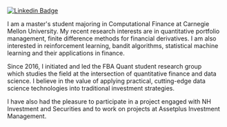   [![Linkedin Badge](https://img.shields.io/badge/-LinkedIn-blue?style=flat-square&logo=Linkedin&logoColor=white&link=https://www.linkedin.com/in/seong-yun-byeon-8183a8113/)](https://www.linkedin.com/in/jungoh-john-kook-2702b11a8/)


I am a master's student majoring in Computational Finance at Carnegie Mellon University. My recent research interests are in quantitative portfolio management, finite difference methods for financial derivatives. I am also interested in reinforcement learning, bandit algorithms, statistical machine learning and their applications in finance.

Since 2016, I initiated and led the FBA Quant student research group which studies the field at the intersection of quantitative finance and data science. I believe in the value of applying practical, cutting-edge data science technologies into traditional investment strategies.

I have also had the pleasure to participate in a project engaged with NH Investment and Securities and to work on projects at Assetplus Investment Management.
